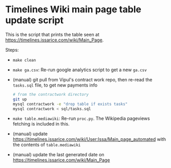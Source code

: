 # Timelines Wiki main page table update script

This is the script that prints the table seen at
<https://timelines.issarice.com/wiki/Main_Page>.

Steps:

- `make clean`
- `make ga.csv`: Re-run google analytics script to get a new `ga.csv`
- (manual) git pull from Vipul's contract work repo, then re-read the `tasks.sql` file,
  to get new payments info

  ```bash
  # from the contractwork directory
  git up
  mysql contractwork -e "drop table if exists tasks"
  mysql contractwork < sql/tasks.sql
  ```

- `make table.mediawiki`: Re-run `proc.py`. The Wikipedia pageviews fetching is included in this.

- (manual) update https://timelines.issarice.com/wiki/User:Issa/Main_page_automated with
  the contents of `table.mediawiki`

- (manual) update the last generated date on https://timelines.issarice.com/wiki/Main_Page
